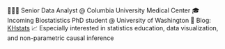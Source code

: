 👩🏼‍💻 Senior Data Analyst @ Columbia University Medical Center
🎓 Incoming Biostatistics PhD student @ University of Washington
📝 Blog: [KHstats](https://www.khstats.com/)
📈 Especially interested in statistics education, data visualization, and non-parametric causal inference
